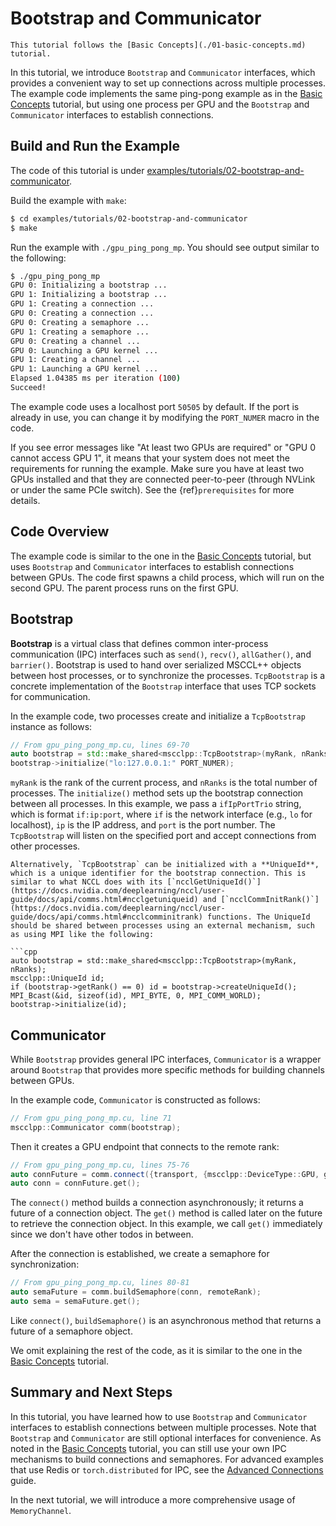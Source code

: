# Bootstrap and Communicator

```{note}
This tutorial follows the [Basic Concepts](./01-basic-concepts.md) tutorial.
```

In this tutorial, we introduce `Bootstrap` and `Communicator` interfaces, which provides a convenient way to set up connections across multiple processes. The example code implements the same ping-pong example as in the [Basic Concepts](./01-basic-concepts.md) tutorial, but using one process per GPU and the `Bootstrap` and `Communicator` interfaces to establish connections.

## Build and Run the Example

The code of this tutorial is under [examples/tutorials/02-bootstrap-and-communicator](https://github.com/microsoft/mscclpp/blob/main/examples/tutorials/02-bootstrap-and-communicator).

Build the example with `make`:

```bash
$ cd examples/tutorials/02-bootstrap-and-communicator
$ make
```

Run the example with `./gpu_ping_pong_mp`. You should see output similar to the following:

```bash
$ ./gpu_ping_pong_mp
GPU 0: Initializing a bootstrap ...
GPU 1: Initializing a bootstrap ...
GPU 1: Creating a connection ...
GPU 0: Creating a connection ...
GPU 0: Creating a semaphore ...
GPU 1: Creating a semaphore ...
GPU 0: Creating a channel ...
GPU 0: Launching a GPU kernel ...
GPU 1: Creating a channel ...
GPU 1: Launching a GPU kernel ...
Elapsed 1.04385 ms per iteration (100)
Succeed!
```

The example code uses a localhost port `50505` by default. If the port is already in use, you can change it by modifying the `PORT_NUMER` macro in the code.

If you see error messages like "At least two GPUs are required" or "GPU 0 cannot access GPU 1", it means that your system does not meet the requirements for running the example. Make sure you have at least two GPUs installed and that they are connected peer-to-peer (through NVLink or under the same PCIe switch). See the {ref}`prerequisites` for more details.

## Code Overview

The example code is similar to the one in the [Basic Concepts](./01-basic-concepts.md) tutorial, but uses `Bootstrap` and `Communicator` interfaces to establish connections between GPUs. The code first spawns a child process, which will run on the second GPU. The parent process runs on the first GPU.

## Bootstrap

**Bootstrap** is a virtual class that defines common inter-process communication (IPC) interfaces such as `send()`, `recv()`, `allGather()`, and `barrier()`. Bootstrap is used to hand over serialized MSCCL++ objects between host processes, or to synchronize the processes. `TcpBootstrap` is a concrete implementation of the `Bootstrap` interface that uses TCP sockets for communication.

In the example code, two processes create and initialize a `TcpBootstrap` instance as follows:

```cpp
// From gpu_ping_pong_mp.cu, lines 69-70
auto bootstrap = std::make_shared<mscclpp::TcpBootstrap>(myRank, nRanks);
bootstrap->initialize("lo:127.0.0.1:" PORT_NUMER);
```

`myRank` is the rank of the current process, and `nRanks` is the total number of processes. The `initialize()` method sets up the bootstrap connection between all processes. In this example, we pass a `ifIpPortTrio` string, which is format `if:ip:port`, where `if` is the network interface (e.g., `lo` for localhost), `ip` is the IP address, and `port` is the port number. The `TcpBootstrap` will listen on the specified port and accept connections from other processes.

```{note}
Alternatively, `TcpBootstrap` can be initialized with a **UniqueId**, which is a unique identifier for the bootstrap connection. This is similar to what NCCL does with its [`ncclGetUniqueId()`](https://docs.nvidia.com/deeplearning/nccl/user-guide/docs/api/comms.html#ncclgetuniqueid) and [`ncclCommInitRank()`](https://docs.nvidia.com/deeplearning/nccl/user-guide/docs/api/comms.html#ncclcomminitrank) functions. The UniqueId should be shared between processes using an external mechanism, such as using MPI like the following:

```cpp
auto bootstrap = std::make_shared<mscclpp::TcpBootstrap>(myRank, nRanks);
mscclpp::UniqueId id;
if (bootstrap->getRank() == 0) id = bootstrap->createUniqueId();
MPI_Bcast(&id, sizeof(id), MPI_BYTE, 0, MPI_COMM_WORLD);
bootstrap->initialize(id);
```

## Communicator

While `Bootstrap` provides general IPC interfaces, `Communicator` is a wrapper around `Bootstrap` that provides more specific methods for building channels between GPUs.

In the example code, `Communicator` is constructed as follows:

```cpp
// From gpu_ping_pong_mp.cu, line 71
mscclpp::Communicator comm(bootstrap);
```

Then it creates a GPU endpoint that connects to the remote rank:

```cpp
// From gpu_ping_pong_mp.cu, lines 75-76
auto connFuture = comm.connect({transport, {mscclpp::DeviceType::GPU, gpuId}}, remoteRank);
auto conn = connFuture.get();
```

The `connect()` method builds a connection asynchronously; it returns a future of a connection object. The `get()` method is called later on the future to retrieve the connection object. In this example, we call `get()` immediately since we don't have other todos in between.

After the connection is established, we create a semaphore for synchronization:

```cpp
// From gpu_ping_pong_mp.cu, lines 80-81
auto semaFuture = comm.buildSemaphore(conn, remoteRank);
auto sema = semaFuture.get();
```

Like `connect()`, `buildSemaphore()` is an asynchronous method that returns a future of a semaphore object.

We omit explaining the rest of the code, as it is similar to the one in the [Basic Concepts](./01-basic-concepts.md) tutorial.

## Summary and Next Steps

In this tutorial, you have learned how to use `Bootstrap` and `Communicator` interfaces to establish connections between multiple processes. Note that `Bootstrap` and `Communicator` are still optional interfaces for convenience. As noted in the [Basic Concepts](./01-basic-concepts.md) tutorial, you can still use your own IPC mechanisms to build connections and semaphores. For advanced examples that use Redis or `torch.distributed` for IPC, see the [Advanced Connections](../guide/advanced-connections.md) guide.

In the next tutorial, we will introduce a more comprehensive usage of `MemoryChannel`.
